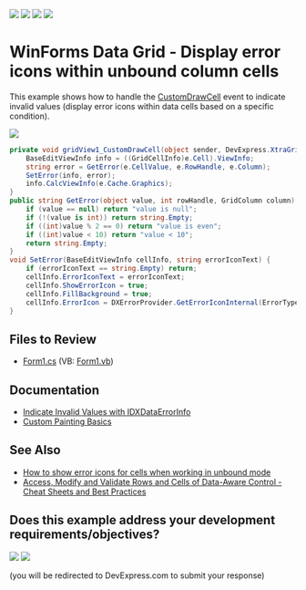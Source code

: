 <!-- default badges list -->
![](https://img.shields.io/endpoint?url=https://codecentral.devexpress.com/api/v1/VersionRange/128631713/11.1.4%2B)
[![](https://img.shields.io/badge/Open_in_DevExpress_Support_Center-FF7200?style=flat-square&logo=DevExpress&logoColor=white)](https://supportcenter.devexpress.com/ticket/details/E1933)
[![](https://img.shields.io/badge/📖_How_to_use_DevExpress_Examples-e9f6fc?style=flat-square)](https://docs.devexpress.com/GeneralInformation/403183)
[![](https://img.shields.io/badge/💬_Leave_Feedback-feecdd?style=flat-square)](#does-this-example-address-your-development-requirementsobjectives)
<!-- default badges end -->

# WinForms Data Grid - Display error icons within unbound column cells

This example shows how to handle the [CustomDrawCell](https://docs.devexpress.com/WindowsForms/DevExpress.XtraGrid.Views.Grid.GridView.CustomDrawCell) event to indicate invalid values (display error icons within data cells based on a specific condition).

![](https://raw.githubusercontent.com/DevExpress-Examples/how-to-show-error-icons-for-cells-which-belong-to-an-unbound-column-gridcontrol-e1933/11.1.4%2B/media/winforms-grid-show-error-icons-in-unbound-column.png)

```csharp
private void gridView1_CustomDrawCell(object sender, DevExpress.XtraGrid.Views.Base.RowCellCustomDrawEventArgs e) {
    BaseEditViewInfo info = ((GridCellInfo)e.Cell).ViewInfo;
    string error = GetError(e.CellValue, e.RowHandle, e.Column);
    SetError(info, error);
    info.CalcViewInfo(e.Cache.Graphics);
}
public string GetError(object value, int rowHandle, GridColumn column) {
    if (value == null) return "value is null";
    if (!(value is int)) return string.Empty;
    if ((int)value % 2 == 0) return "value is even";
    if ((int)value < 10) return "value < 10";
    return string.Empty;
}
void SetError(BaseEditViewInfo cellInfo, string errorIconText) {
    if (errorIconText == string.Empty) return;
    cellInfo.ErrorIconText = errorIconText;
    cellInfo.ShowErrorIcon = true;
    cellInfo.FillBackground = true;
    cellInfo.ErrorIcon = DXErrorProvider.GetErrorIconInternal(ErrorType.Critical);
}
```


## Files to Review

* [Form1.cs](./CS/Form1.cs) (VB: [Form1.vb](./VB/Form1.vb))


## Documentation

* [Indicate Invalid Values with IDXDataErrorInfo](https://docs.devexpress.com/WindowsForms/753/controls-and-libraries/data-grid/data-editing-and-validation/modify-and-validate-cell-values#indicate-invalid-values-with-idxdataerrorinfo)
* [Custom Painting Basics](https://docs.devexpress.com/WindowsForms/762/controls-and-libraries/data-grid/appearance-and-conditional-formatting/custom-painting/custom-painting-basics)


## See Also

* [How to show error icons for cells when working in unbound mode](https://supportcenter.devexpress.com/ticket/details/k18308/how-to-show-error-icons-for-cells-when-working-in-unbound-mode)
* [Access, Modify and Validate Rows and Cells of Data-Aware Control - Cheat Sheets and Best Practices](https://supportcenter.devexpress.com/ticket/details/t904183/access-modify-and-validate-rows-and-cells-of-a-data-aware-control-winforms-cheat-sheet)
<!-- feedback -->
## Does this example address your development requirements/objectives?

[<img src="https://www.devexpress.com/support/examples/i/yes-button.svg"/>](https://www.devexpress.com/support/examples/survey.xml?utm_source=github&utm_campaign=winforms-grid-show-error-icons&~~~was_helpful=yes) [<img src="https://www.devexpress.com/support/examples/i/no-button.svg"/>](https://www.devexpress.com/support/examples/survey.xml?utm_source=github&utm_campaign=winforms-grid-show-error-icons&~~~was_helpful=no)

(you will be redirected to DevExpress.com to submit your response)
<!-- feedback end -->
